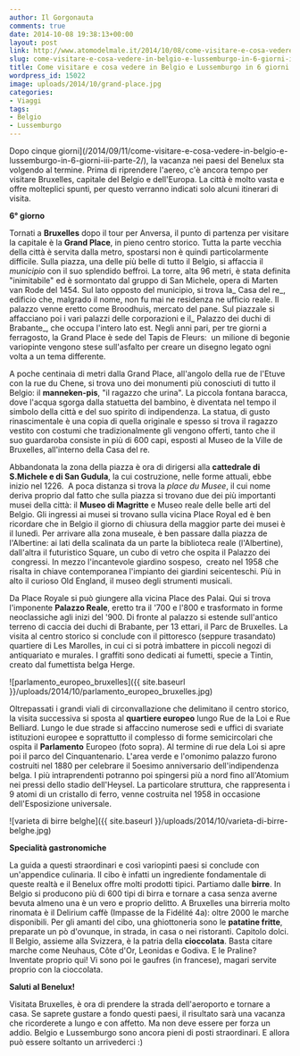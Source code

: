 ```yaml
---
author: Il Gorgonauta
comments: true
date: 2014-10-08 19:38:13+00:00
layout: post
link: http://www.atomodelmale.it/2014/10/08/come-visitare-e-cosa-vedere-in-belgio-e-lussemburgo-in-6-giorni-iv-parte/
slug: come-visitare-e-cosa-vedere-in-belgio-e-lussemburgo-in-6-giorni-iv-parte
title: Come visitare e cosa vedere in Belgio e Lussemburgo in 6 giorni (IV parte)
wordpress_id: 15022
image: uploads/2014/10/grand-place.jpg
categories:
- Viaggi
tags:
- Belgio
- Lussemburgo
---
```



Dopo cinque giorni](/2014/09/11/come-visitare-e-cosa-vedere-in-belgio-e-lussemburgo-in-6-giorni-iii-parte-2/), la vacanza nei paesi del Benelux sta volgendo al termine. Prima di riprendere l'aereo, c'è ancora tempo per visitare Bruxelles, capitale del Belgio e dell'Europa. La città è molto vasta e offre molteplici spunti, per questo verranno indicati solo alcuni itinerari di visita.

**6° giorno**

Tornati a **Bruxelles** dopo il tour per Anversa, il punto di partenza per visitare la capitale è la **Grand Place**, in pieno centro storico. Tutta la parte vecchia della città è servita dalla metro, spostarsi non è quindi particolarmente difficile. Sulla piazza, una delle più belle di tutto il Belgio, si affaccia il _municipio_ con il suo splendido beffroi. La torre, alta 96 metri, è stata definita "inimitabile" ed è sormontato dal gruppo di San Michele, opera di Marten van Rode del 1454. Sul lato opposto del municipio, si trova la_ Casa del re_, edificio che, malgrado il nome, non fu mai ne residenza ne ufficio reale. Il palazzo venne eretto come Broodhuis, mercato del pane. Sul piazzale si affacciano poi i vari palazzi delle corporazioni e il_ Palazzo dei duchi di Brabante_, che occupa l'intero lato est. Negli anni pari, per tre giorni a ferragosto, la Grand Place è sede del Tapis de Fleurs:  un milione di begonie variopinte vengono stese sull'asfalto per creare un disegno legato ogni volta a un tema differente.

A poche centinaia di metri dalla Grand Place, all'angolo della rue de l'Etuve con la rue du Chene, si trova uno dei monumenti più conosciuti di tutto il Belgio: il **manneken-pis**, "il ragazzo che urina". La piccola fontana baracca, dove l'acqua sgorga dalla statuetta del bambino, è diventata nel tempo il simbolo della città e del suo spirito di indipendenza. La statua, di gusto rinascimentale è una copia di quella originale e spesso si trova il ragazzo vestito con costumi che tradizionalmente gli vengono offerti, tanto che il suo guardaroba consiste in più di 600 capi, esposti al Museo de la Ville de Bruxelles, all'interno della Casa del re.

Abbandonata la zona della piazza è ora di dirigersi alla **cattedrale di S.Michele e di San Gudula**, la cui costruzione, nelle forme attuali, ebbe inizio nel 1226.  A poca distanza si trova la _place du Musee_, il cui nome deriva proprio dal fatto che sulla piazza si trovano due dei più importanti musei della città: il **Museo di Magritte** e Museo reale delle belle arti del Belgio. Gli ingressi ai musei si trovano sulla vicina Place Royal ed è ben ricordare che in Belgio il giorno di chiusura della maggior parte dei musei è il lunedì. Per arrivare alla zona museale, è ben passare dalla piazza de l'Albertine: ai lati della scalinata da un parte la biblioteca reale (l'Albertine), dall'altra il futuristico Square, un cubo di vetro che ospita il Palazzo dei  congressi. In mezzo l'incantevole giardino sospeso,  creato nel 1958 che risalta in chiave contemporanea l'impianto dei giardini seicenteschi. Più in alto il curioso Old England, il museo degli strumenti musicali.

Da Place Royale si può giungere alla vicina Place des Palai. Qui si trova l'imponente **Palazzo Reale**, eretto tra il '700 e l'800 e trasformato in forme neoclassiche agli inizi del '900. Di fronte al palazzo si estende sull'antico terreno di caccia dei duchi di Brabante, per 13 ettari, il Parc de Bruxelles. La visita al centro storico si conclude con il pittoresco (seppure trasandato) quartiere di Les Marolles, in cui ci si potrà imbattere in piccoli negozi di antiquariato e murales. I graffiti sono dedicati ai fumetti, specie a Tintin, creato dal fumettista belga Herge.

![parlamento_europeo_bruxelles]({{ site.baseurl }}/uploads/2014/10/parlamento_europeo_bruxelles.jpg)

Oltrepassati i grandi viali di circonvallazione che delimitano il centro storico, la visita successiva si sposta al **quartiere europeo** lungo Rue de la Loi e Rue Belliard. Lungo le due strade si affaccino numerose sedi e uffici di svariate istituzioni europee e soprattutto il complesso di forme semicircolari che ospita il **Parlamento** Europeo (foto sopra). Al termine di rue dela Loi si apre poi il parco del Cinquantenario. L'area verde e l'omonimo palazzo furono costruiti nel 1880 per celebrare il 5oesimo anniversario dell'indipendenza belga. I più intraprendenti potranno poi spingersi più a nord fino all'Atomium nei pressi dello stadio dell'Heysel. La particolare struttura, che rappresenta i 9 atomi di un cristallo di ferro, venne costruita nel 1958 in occasione dell'Esposizione universale.

![varieta di birre belghe]({{ site.baseurl }}/uploads/2014/10/varieta-di-birre-belghe.jpg)

**Specialità gastronomiche**

La guida a questi straordinari e così variopinti paesi si conclude con un'appendice culinaria. Il cibo è infatti un ingrediente fondamentale di queste realtà e il Benelux offre molti prodotti tipici. Partiamo dalle **birre**. In Belgio si producono più di 600 tipi di birra e tornare a casa senza averne bevuta almeno una è un vero e proprio delitto. A Bruxelles una birreria molto rinomata è il Delirium caffè (Impasse de la Fidélité 4a): oltre 2000 le marche disponibili. Per gli amanti del cibo, una ghiottoneria sono le **patatine fritte**, preparate un pò d'ovunque, in strada, in casa o nei ristoranti. Capitolo dolci. Il Belgio, assieme alla Svizzera, è la patria della **cioccolata**. Basta citare marche come Neuhaus, Côte d'Or, Leonidas e Godiva. E le Praline? Inventate proprio qui! Vi sono poi le gaufres (in francese), magari servite proprio con la cioccolata.

**Saluti al Benelux!**

Visitata Bruxelles, è ora di prendere la strada dell'aeroporto e tornare a casa. Se saprete gustare a fondo questi paesi, il risultato sarà una vacanza che ricorderete a lungo e con affetto. Ma non deve essere per forza un addio. Belgio e Lussemburgo sono ancora pieni di posti straordinari. E allora può essere soltanto un arrivederci :)
